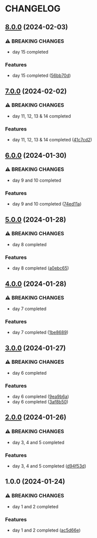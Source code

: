 # CHANGELOG

## [8.0.0](https://github.com/sergiorgiraldo/AdventOfCode2016/compare/v7.0.0...v8.0.0) (2024-02-03)


### ⚠ BREAKING CHANGES

* day 15 completed

### Features

* day 15 completed ([56bb70d](https://github.com/sergiorgiraldo/AdventOfCode2016/commit/56bb70d5e221a4d61d88b280cc0b50f30fd4ae73))

## [7.0.0](https://github.com/sergiorgiraldo/AdventOfCode2016/compare/v6.0.0...v7.0.0) (2024-02-02)


### ⚠ BREAKING CHANGES

* day 11, 12, 13 & 14 completed

### Features

* day 11, 12, 13 & 14 completed ([41c7cd2](https://github.com/sergiorgiraldo/AdventOfCode2016/commit/41c7cd236c45a4d1aaa13580349410f41e1fbd50))

## [6.0.0](https://github.com/sergiorgiraldo/AdventOfCode2016/compare/v5.0.0...v6.0.0) (2024-01-30)


### ⚠ BREAKING CHANGES

* day 9 and 10 completed

### Features

* day 9 and 10 completed ([74ed11a](https://github.com/sergiorgiraldo/AdventOfCode2016/commit/74ed11a85c63b3f4a07a0668070539a25636aad3))

## [5.0.0](https://github.com/sergiorgiraldo/AdventOfCode2016/compare/v4.0.0...v5.0.0) (2024-01-28)


### ⚠ BREAKING CHANGES

* day 8 completed

### Features

* day 8 completed ([a0ebc65](https://github.com/sergiorgiraldo/AdventOfCode2016/commit/a0ebc65d955e9c1c518dd326107096e76d6a7de1))

## [4.0.0](https://github.com/sergiorgiraldo/AdventOfCode2016/compare/v3.0.0...v4.0.0) (2024-01-28)


### ⚠ BREAKING CHANGES

* day 7 completed

### Features

* day 7 completed ([1be8689](https://github.com/sergiorgiraldo/AdventOfCode2016/commit/1be868952a4ac485c4b2bf4a7988958b66f77bd7))

## [3.0.0](https://github.com/sergiorgiraldo/AdventOfCode2016/compare/v2.0.0...v3.0.0) (2024-01-27)


### ⚠ BREAKING CHANGES

* day 6 completed

### Features

* day 6 completed ([9ea9b6a](https://github.com/sergiorgiraldo/AdventOfCode2016/commit/9ea9b6a26742c0f61486ce5c6ed41bb3fba69a3c))
* day 6 completed ([3af8b50](https://github.com/sergiorgiraldo/AdventOfCode2016/commit/3af8b50871b65341db5529b0b3dadb01a83f3574))

## [2.0.0](https://github.com/sergiorgiraldo/AdventOfCode2016/compare/v1.0.0...v2.0.0) (2024-01-26)


### ⚠ BREAKING CHANGES

* day 3, 4 and 5 completed

### Features

* day 3, 4 and 5 completed ([d94f53d](https://github.com/sergiorgiraldo/AdventOfCode2016/commit/d94f53d931cc68214ea88c1476af223fa202cf7d))

## 1.0.0 (2024-01-24)


### ⚠ BREAKING CHANGES

* day 1 and 2 completed

### Features

* day 1 and 2 completed ([ac5d66e](https://github.com/sergiorgiraldo/AdventOfCode2016/commit/ac5d66e40321791b7a710bd247d1abf33048beda))
